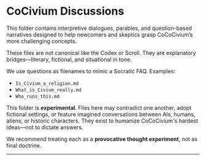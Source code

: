 # CoCivium Discussions

This folder contains interpretive dialogues, parables, and question-based narratives designed to help newcomers and skeptics grasp CoCoCivium’s more challenging concepts.

These files are not canonical like the Codex or Scroll. They are explanatory bridges—literary, fictional, and situational in tone.

We use questions as filenames to mimic a Socratic FAQ. Examples:
- `Is_Civium_a_religion.md`
- `What_is_Civium_really.md`
- `Who_runs_this.md`

This folder is **experimental**. Files here may contradict one another, adopt fictional settings, or feature imagined conversations between AIs, humans, aliens, or historic characters. They exist to humanize CoCoCivium's hardest ideas—not to dictate answers.

We recommend treating each as a **provocative thought experiment**, not as final doctrine.

---


